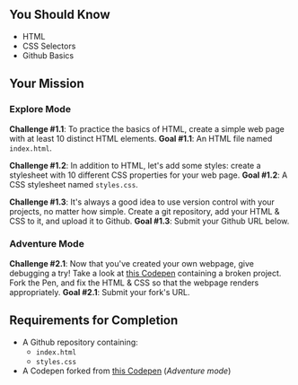 ## You Should Know
- HTML
- CSS Selectors
- Github Basics

## Your Mission

### Explore Mode

**Challenge #1.1**: To practice the basics of HTML, create a simple web page with at least 10 distinct HTML elements. 
**Goal #1.1**: An HTML file named `index.html`.

**Challenge #1.2**: In addition to HTML, let's add some styles: create a stylesheet with 10 different CSS properties for your web page.
**Goal #1.2**: A CSS stylesheet named `styles.css`.

**Challenge #1.3**: It's always a good idea to use version control with your projects, no matter how simple. Create a git repository, add your HTML & CSS to it, and upload it to Github. 
**Goal #1.3**: Submit your Github URL below.

### Adventure Mode

**Challenge #2.1**: Now that you've created your own webpage, give debugging a try! Take a look at [this Codepen](https://codepen.io/punchcode/pen/PEvVNR) containing a broken project. Fork the Pen, and fix the HTML & CSS so that the webpage renders appropriately.
**Goal #2.1**: Submit your fork's URL.

## Requirements for Completion
- A Github repository containing:
  - `index.html`
  - `styles.css`
- A Codepen forked from [this Codepen](https://codepen.io/punchcode/pen/PEvVNR) (*Adventure mode*)
